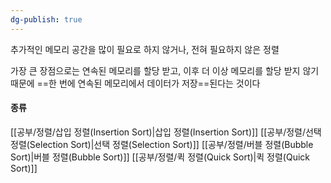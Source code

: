 ```yaml
---
dg-publish: true
---
```

추가적인 메모리 공간을 많이 필요로 하지 않거나, 전혀 필요하지 않은 정렬

가장 큰 장점으로는 연속된 메모리를 할당 받고, 이후 더 이상 메모리를 할당 받지 않기 때문에 ==한 번에 연속된 메모리에서 데이터가 저장==된다는 것이다

#### 종류
[[공부/정렬/삽입 정렬(Insertion Sort)\|삽입 정렬(Insertion Sort)]]
[[공부/정렬/선택 정렬(Selection Sort)\|선택 정렬(Selection Sort)]]
[[공부/정렬/버블 정렬(Bubble Sort)\|버블 정렬(Bubble Sort)]]
[[공부/정렬/퀵 정렬(Quick Sort)\|퀵 정렬(Quick Sort)]]